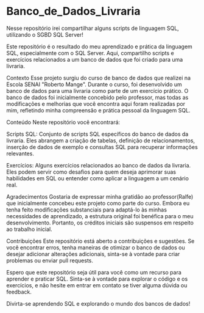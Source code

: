 # Banco_de_Dados_Livraria
 Nesse repositório irei compartilhar alguns scripts de linguagem SQL, utilizando o SGBD SQL Server!

Este repositório é o resultado do meu aprendizado e prática da linguagem SQL, especialmente com o SQL Server. Aqui, compartilho scripts e exercícios relacionados a um banco de dados que foi criado para uma livraria.

Contexto
Esse projeto surgiu do curso de banco de dados que realizei na Escola SENAI "Roberto Mange". Durante o curso, foi desenvolvido um banco de dados para uma livraria como parte de um exercício prático. O banco de dados foi inicialmente concebido pelo professor, mas todas as modificações e melhorias que você encontra aqui foram realizadas por mim, refletindo minha compreensão e prática pessoal da linguagem SQL.

Conteúdo
Neste repositório você encontrará:

Scripts SQL: Conjunto de scripts SQL específicos do banco de dados da livraria. Eles abrangem a criação de tabelas, definição de relacionamentos, inserção de dados de exemplo e consultas SQL para recuperar informações relevantes.

Exercícios: Alguns exercícios relacionados ao banco de dados da livraria. Eles podem servir como desafios para quem deseja aprimorar suas habilidades em SQL ou entender como aplicar a linguagem a um cenário real.

Agradecimentos
Gostaria de expressar minha gratidão ao professor(Ralfe) que inicialmente concebeu este projeto como parte do curso. Embora eu tenha feito modificações substanciais para adaptá-lo às minhas necessidades de aprendizado, a estrutura original foi benéfica para o meu desenvolvimento. Portanto, os créditos iniciais são suspensos em respeito ao trabalho inicial.

Contribuições
Este repositório está aberto a contribuições e sugestões. Se você encontrar erros, tenha maneiras de otimizar o banco de dados ou desejar adicionar alterações adicionais, sinta-se à vontade para criar problemas ou enviar pull requests.

Espero que este repositório seja útil para você como um recurso para aprender e praticar SQL. Sinta-se à vontade para explorar o código e os exercícios, e não hesite em entrar em contato se tiver alguma dúvida ou feedback.

Divirta-se aprendendo SQL e explorando o mundo dos bancos de dados!
